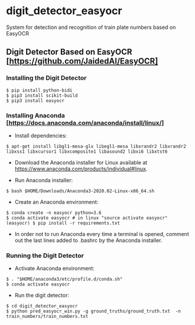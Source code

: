 # digit_detector_easyocr

System for detection and recognition of train plate numbers based on EasyOCR


## Digit Detector Based on EasyOCR [https://github.com/JaidedAI/EasyOCR]

### Installing the Digit Detector

```
$ pip install python-bidi
$ pip3 install scikit-build
$ pip3 install easyocr
```

### Installing Anaconda  [https://docs.anaconda.com/anaconda/install/linux/]

* Install dependencies:

```
$ apt-get install libgl1-mesa-glx libegl1-mesa libxrandr2 libxrandr2 libxss1 libxcursor1 libxcomposite1 libasound2 libxi6 libxtst6
```

* Download the Anaconda installer for Linux available at https://www.anaconda.com/products/individual#linux.

* Run Anaconda installer:

```
$ bash $HOME/Downloads/Anaconda3-2020.02-Linux-x86_64.sh
```

* Create an Anaconda environment: 

```
$ conda create -n easyocr python=3.6
$ conda activate easyocr # in linux "source activate easyocr"
(easyocr) $ pip install -r requirements.txt
```

* In order not to run Anaconda every time a terminal is opened, comment out the last lines added to .bashrc by the Anaconda installer.


### Running the Digit Detector

* Activate Anaconda environment:

```
$ . "$HOME/anaconda3/etc/profile.d/conda.sh"
$ conda activate easyocr
```

* Run the digit detector:

```
$ cd digit_detector_easyocr
$ python pred_easyocr_win.py -g ground_truths/ground_truth.txt  -n train_numbers/train_numbers.txt
```




